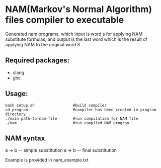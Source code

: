 # NAM(Markov's Normal Algorithm) files compiler to executable

Generated nam programs, which input is word s for applying NAM substitute formulas, and output is the last word which is the result of applying NAM to the original word S

## Required packages:

- clang
- ghc

## Usage:

```
bash setup.sh                 #build compiler
cd program                    #compiler has been created in program directory
./main path-to-nam-file       #run compilation for NAM file
./nam                         #run compiled NAM program
```

## NAM syntax

a -> b -- simple substitution
a => b -- final substitution

Example is provided in nam_example.txt
